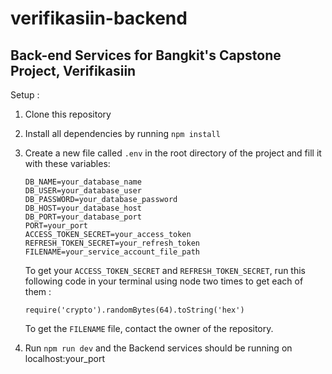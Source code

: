 # verifikasiin-backend
## Back-end Services for Bangkit's Capstone Project, Verifikasiin

Setup :

1. Clone this repository
2. Install all dependencies by running `npm install`
3. Create a new file called `.env` in the root directory of the project and fill it with these variables:

    ```
    DB_NAME=your_database_name
    DB_USER=your_database_user
    DB_PASSWORD=your_database_password
    DB_HOST=your_database_host
    DB_PORT=your_database_port
    PORT=your_port
    ACCESS_TOKEN_SECRET=your_access_token
    REFRESH_TOKEN_SECRET=your_refresh_token
    FILENAME=your_service_account_file_path
    ```
    To get your `ACCESS_TOKEN_SECRET` and `REFRESH_TOKEN_SECRET`, run this following code in your terminal using node two times to get each of them :
    ```
    require('crypto').randomBytes(64).toString('hex')
    ```

    To get the `FILENAME` file, contact the owner of the repository.

4. Run `npm run dev` and the Backend services should be running on localhost:your_port
